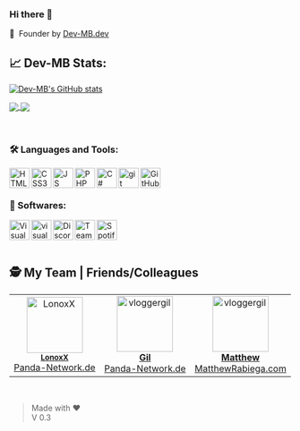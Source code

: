 ### Hi there 👋

💼&nbsp;&nbsp;Founder by <a href="https://dev-mb.dev">Dev-MB.dev</a>

## 📈 Dev-MB Stats:

[![Dev-MB's GitHub stats](https://github-readme-stats.vercel.app/api?username=dev-mb&show_icons=true)](https://github.com/dev-mb)

<a href="https://github.com/dev-mb/altV-mlo_stream">
  <img align="center" src="https://github-readme-stats.vercel.app/api/pin/?username=dev-mb&repo=altV-mlo_stream" />
</a>

<a href="https://github.com/dev-mb/fivem-mlo_stream">
  <img align="center" src="https://github-readme-stats.vercel.app/api/pin/?username=dev-mb&repo=fivem-mlo_stream" />
</a>

<br>
<br>
<br>

### 🛠️ Languages and Tools:

<a href="https://www.w3schools.com/html/" target="_blank"><img align="left" alt="HTML5" width="36px" src="https://cdn.mbdev.cc/cdn/github/HTML5.png" /></a>
<a href="https://www.w3schools.com/css/" target="_blank"><img align="left" alt="CSS3" width="36px" src="https://cdn.mbdev.cc/cdn/github/CSS3.png" /></a>
<a href="https://www.w3schools.com/js/" target="_blank"><img align="left" alt="JS" width="36px" src="https://cdn.mbdev.cc/cdn/github/JS.png" /></a>
<a href="https://www.w3schools.com/php/" target="_blank"><img align="left" alt="PHP" width="36px" src="https://cdn.mbdev.cc/cdn/github/PHP.png" /></a>
<a href="https://docs.microsoft.com/de-de/dotnet/csharp/tour-of-csharp/" target="_blank"><img align="left" alt="C#" width="36px" src="https://cdn.mbdev.cc/cdn/github/CSHARP.png" /></a>
<a href="https://git-scm.com/" target="_blank"> <img align="left" alt="git" width="36px" src="https://cdn.mbdev.cc/cdn/github/git.png"/></a>
<a href="https://github.com/dev-mb/" target="_blank"> <img align="left" alt="GitHub" width="36px" src="https://cdn.mbdev.cc/cdn/github/github.png"/></a>
<br />
<br />

### 💾 Softwares:

<a href="https://code.visualstudio.com/" target="_blank"> <img align="left" alt="Visual Studio Code" width="36px" src="https://cdn.mbdev.cc/cdn/github/vscode.png"/></a>
<a href="https://visualstudio.microsoft.com/de/" target="_blank"> <img align="left" alt="visualstudio" width="36px" src="https://cdn.mbdev.cc/cdn/github/vs.png"/></a>
<a href="https://discord.com/" target="_blank"> <img align="left" alt="Discord" width="36px" src="https://cdn.mbdev.cc/cdn/github/discord.png"/></a>
<a href="https://www.teamspeak.com/" target="_blank"> <img align="left" alt="TeamSpeak" width="36px" src="https://cdn.mbdev.cc/cdn/github/teamspeak.png"/></a>
<a href="https://www.spotify.com/" target="_blank"> <img align="left" alt="Spotify" width="36px" src="https://cdn.mbdev.cc/cdn/github/spotify.png"/></a>
<br />
<br />
<br />


## 🕵️ My Team | Friends/Colleagues

<table>
  <tr>
    <td align="center">
      <a href="https://github.com/LonoxX"><img src="https://avatars3.githubusercontent.com/u/35597628?v=4" width="100px;" alt="LonoxX"/></a><br/>
        <sub><b><a href="https://github.com/LonoxX">LonoxX</b></a></sub><br /><a href="https://panda-network.de">Panda-Network.de</a>
    </td>
    <td align="center">
      <a href="https://github.com/vloggergil"><img src="https://avatars3.githubusercontent.com/u/23207852?v=4" width="100px;" alt="vloggergil"/><br/>
        <sub><b><a href="https://github.com/vloggergil">Gil</b></a></sub><br /><a href="https://panda-network.de">Panda-Network.de</a>
    </td>
    <td align="center">
      <a href="https://github.com/matthewrabiega"><img src="https://avatars.githubusercontent.com/u/69539728?v=4" width="100px;" alt="vloggergil"/><br/>
        <sub><b><a href="https://github.com/matthewrabiega">Matthew</b></a></sub><br /><a href="https://matthewrabiega.com">MatthewRabiega.com</a>
    </td>    
  </tr>
</table>

<br>

> Made with :heart: <br>
> V 0.3 <br>
